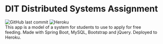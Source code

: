 # DIT Distributed Systems Assignment
![GitHub last commit](https://img.shields.io/github/last-commit/it21606/ds_assignment)
![Heroku](https://heroku-badge.herokuapp.com/?app=ds-assignment)
<br>
This app is a model of a system for students to use to apply for free feeding. Made with Spring Boot, MySQL, Bootstrap and jQuery.
Deployed to Heroku.

